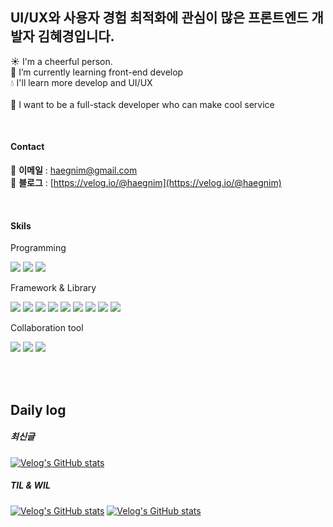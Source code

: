 ## UI/UX와 사용자 경험 최적화에 관심이 많은 프론트엔드 개발자 김혜경입니다.
  ☀️  I'm a cheerful person. <br />
 🌱  I’m currently learning front-end develop <br />
 💧  I'll learn more develop and UI/UX <br />
 <br />
 🌻  I want to be a full-stack developer who can make cool service 
<br />

<br />

#### Contact
💌 **이메일** : haegnim@gmail.com <br />
📗 **블로그** : [https://velog.io/@haegnim](https://velog.io/@haegnim)

<br />

#### Skils
<p></p>
Programming
<p align="left">
  <img src="https://img.shields.io/badge/HTML5-e34f26?style=flat-square&logo=html5&logoColor=ffffff"/>
  <img src="https://img.shields.io/badge/CSS3-1572b6?style=flat-square&logo=css3&logoColor=ffffff"/>
  <img src="https://img.shields.io/badge/Javascript-f7df1e?style=flat-square&logo=Javascript&logoColor=ffffff"/>
</p>
Framework & Library
<p align="left">
  <img src="https://img.shields.io/badge/Typescript-3178C6?style=flat-square&logo=typescript&logoColor=ffffff"/>
  <img src="https://img.shields.io/badge/React-61DAFB?style=flat-square&logo=react&logoColor=ffffff"/>
  <img src="https://img.shields.io/badge/next JS-000000?style=flat-square&logo=nextdotjs&logoColor=ffffff"/>
  <img src="https://img.shields.io/badge/React Query-FF4154?style=flat-square&logo=reactquery&logoColor=ffffff"/>
  <img src="https://img.shields.io/badge/Redux-764ABC?style=flat-square&logo=redux&logoColor=ffffff"/>
  <img src="https://img.shields.io/badge/styled components-DB7093?style=flat-square&logo=styledcomponents&logoColor=ffffff"/>
  <img src="https://img.shields.io/badge/Sass-CC6699?style=flat-square&logo=sass&logoColor=ffffff"/>
  <img src="https://img.shields.io/badge/react router dom-CA4245?style=flat-square&logo=reactrouter&logoColor=ffffff"/>
  <img src="https://img.shields.io/badge/axios-5A29E4?style=flat-square&logo=axios&logoColor=ffffff"/>
</p>
Collaboration tool
<p align="left">
  <img src="https://img.shields.io/badge/Github-181717?style=flat-square&logo=github&logoColor=ffffff"/>
  <img src="https://img.shields.io/badge/Jira-0052CC?style=flat-square&logo=jira&logoColor=ffffff"/>
  <img src="https://img.shields.io/badge/Slack-4A154B?style=flat-square&logo=slack&logoColor=ffffff"/>
</p>

<br />
<br />

## Daily log
##### 최신글
[![Velog's GitHub stats](https://velog-readme-stats.vercel.app/api/list?name=haegnim)](https://velog.io/@haegnim) 
##### TIL & WIL
[![Velog's GitHub stats](https://velog-readme-stats.vercel.app/api?name=haegnim&tag=TIL)](https://github.com/eungyeole/velog-readme-stats)
[![Velog's GitHub stats](https://velog-readme-stats.vercel.app/api?name=haegnim&tag=WIL)](https://github.com/eungyeole/velog-readme-stats)

<!--
**Haegnim/Haegnim** is a ✨ _special_ ✨ repository because its `README.md` (this file) appears on your GitHub profile.

Here are some ideas to get you started:

- 🔭 I’m currently working on ...
- 🌱 I’m currently learning ...
- 👯 I’m looking to collaborate on ...
- 🤔 I’m looking for help with ...
- 💬 Ask me about ...
- 📫 How to reach me: ...
- 😄 Pronouns: ...
- ⚡ Fun fact: ...
-->

